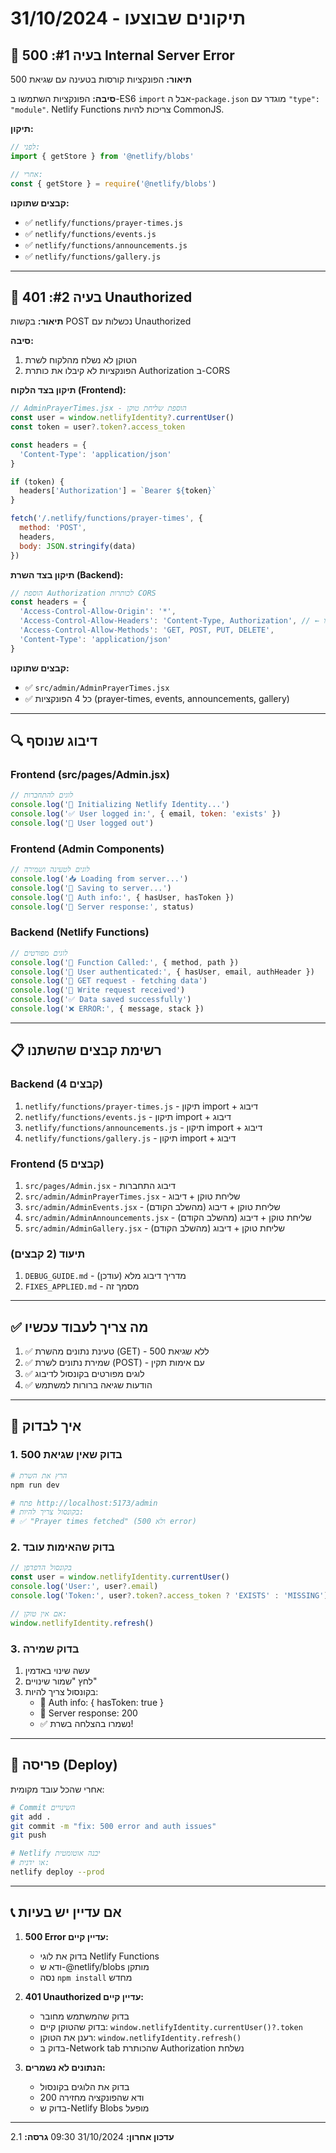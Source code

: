 # תיקונים שבוצעו - 31/10/2024

## 🔴 בעיה #1: 500 Internal Server Error
**תיאור:** הפונקציות קורסות בטעינה עם שגיאת 500

**סיבה:** 
הפונקציות השתמשו ב-ES6 `import` אבל ה-`package.json` מוגדר עם `"type": "module"`. 
Netlify Functions צריכות להיות CommonJS.

**תיקון:**
```javascript
// לפני:
import { getStore } from '@netlify/blobs'

// אחרי:
const { getStore } = require('@netlify/blobs')
```

**קבצים שתוקנו:**
- ✅ `netlify/functions/prayer-times.js`
- ✅ `netlify/functions/events.js`
- ✅ `netlify/functions/announcements.js`
- ✅ `netlify/functions/gallery.js`

---

## 🔴 בעיה #2: 401 Unauthorized
**תיאור:** בקשות POST נכשלות עם Unauthorized

**סיבה:**
1. הטוקן לא נשלח מהלקוח לשרת
2. הפונקציות לא קיבלו את כותרת Authorization ב-CORS

**תיקון בצד הלקוח (Frontend):**
```javascript
// AdminPrayerTimes.jsx - הוספת שליחת טוקן
const user = window.netlifyIdentity?.currentUser()
const token = user?.token?.access_token

const headers = {
  'Content-Type': 'application/json'
}

if (token) {
  headers['Authorization'] = `Bearer ${token}`
}

fetch('/.netlify/functions/prayer-times', {
  method: 'POST',
  headers,
  body: JSON.stringify(data)
})
```

**תיקון בצד השרת (Backend):**
```javascript
// הוספת Authorization לכותרות CORS
const headers = {
  'Access-Control-Allow-Origin': '*',
  'Access-Control-Allow-Headers': 'Content-Type, Authorization', // ← הוספנו Authorization
  'Access-Control-Allow-Methods': 'GET, POST, PUT, DELETE',
  'Content-Type': 'application/json'
}
```

**קבצים שתוקנו:**
- ✅ `src/admin/AdminPrayerTimes.jsx`
- ✅ כל 4 הפונקציות (prayer-times, events, announcements, gallery)

---

## 🔍 דיבוג שנוסף

### Frontend (src/pages/Admin.jsx)
```javascript
// לוגים להתחברות
console.log('🔐 Initializing Netlify Identity...')
console.log('✅ User logged in:', { email, token: 'exists' })
console.log('🚪 User logged out')
```

### Frontend (Admin Components)
```javascript
// לוגים לטעינה ושמירה
console.log('📥 Loading from server...')
console.log('💾 Saving to server...')
console.log('🔑 Auth info:', { hasUser, hasToken })
console.log('📡 Server response:', status)
```

### Backend (Netlify Functions)
```javascript
// לוגים מפורטים
console.log('🔵 Function Called:', { method, path })
console.log('👤 User authenticated:', { hasUser, email, authHeader })
console.log('📖 GET request - fetching data')
console.log('💾 Write request received')
console.log('✅ Data saved successfully')
console.log('❌ ERROR:', { message, stack })
```

---

## 📋 רשימת קבצים שהשתנו

### Backend (4 קבצים)
1. `netlify/functions/prayer-times.js` - תיקון import + דיבוג
2. `netlify/functions/events.js` - תיקון import + דיבוג
3. `netlify/functions/announcements.js` - תיקון import + דיבוג
4. `netlify/functions/gallery.js` - תיקון import + דיבוג

### Frontend (5 קבצים)
1. `src/pages/Admin.jsx` - דיבוג התחברות
2. `src/admin/AdminPrayerTimes.jsx` - שליחת טוקן + דיבוג
3. `src/admin/AdminEvents.jsx` - שליחת טוקן + דיבוג (מהשלב הקודם)
4. `src/admin/AdminAnnouncements.jsx` - שליחת טוקן + דיבוג (מהשלב הקודם)
5. `src/admin/AdminGallery.jsx` - שליחת טוקן + דיבוג (מהשלב הקודם)

### תיעוד (2 קבצים)
1. `DEBUG_GUIDE.md` - מדריך דיבוג מלא (עודכן)
2. `FIXES_APPLIED.md` - מסמך זה

---

## ✅ מה צריך לעבוד עכשיו

1. ✅ טעינת נתונים מהשרת (GET) - ללא שגיאת 500
2. ✅ שמירת נתונים לשרת (POST) - עם אימות תקין
3. ✅ לוגים מפורטים בקונסול לדיבוג
4. ✅ הודעות שגיאה ברורות למשתמש

---

## 🧪 איך לבדוק

### 1. בדוק שאין שגיאת 500
```bash
# הרץ את השרת
npm run dev

# פתח http://localhost:5173/admin
# בקונסול צריך להיות:
# ✅ "Prayer times fetched" (ולא 500 error)
```

### 2. בדוק שהאימות עובד
```javascript
// בקונסול הדפדפן
const user = window.netlifyIdentity.currentUser()
console.log('User:', user?.email)
console.log('Token:', user?.token?.access_token ? 'EXISTS' : 'MISSING')

// אם אין טוקן:
window.netlifyIdentity.refresh()
```

### 3. בדוק שמירה
1. עשה שינוי באדמין
2. לחץ "שמור שינויים"
3. בקונסול צריך להיות:
   - 🔑 Auth info: { hasToken: true }
   - 📡 Server response: 200
   - ✅ נשמרו בהצלחה בשרת!

---

## 🚀 פריסה (Deploy)

אחרי שהכל עובד מקומית:

```bash
# Commit השינויים
git add .
git commit -m "fix: 500 error and auth issues"
git push

# Netlify יבנה אוטומטית
# או ידנית:
netlify deploy --prod
```

---

## 📞 אם עדיין יש בעיות

1. **500 Error עדיין קיים:**
   - בדוק את לוגי Netlify Functions
   - ודא ש-@netlify/blobs מותקן
   - נסה `npm install` מחדש

2. **401 Unauthorized עדיין קיים:**
   - בדוק שהמשתמש מחובר
   - בדוק שהטוקן קיים: `window.netlifyIdentity.currentUser()?.token`
   - רענן את הטוקן: `window.netlifyIdentity.refresh()`
   - בדוק ב-Network tab שהכותרת Authorization נשלחת

3. **הנתונים לא נשמרים:**
   - בדוק את הלוגים בקונסול
   - ודא שהפונקציה מחזירה 200
   - בדוק ש-Netlify Blobs מופעל

---

**עדכון אחרון:** 31/10/2024 09:30
**גרסה:** 2.1
